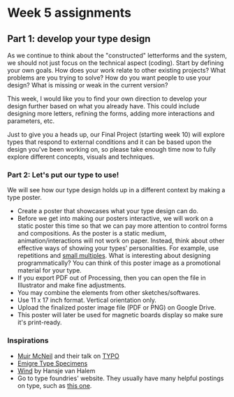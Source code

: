 # Week 5 assignments

## Part 1: develop your type design

As we continue to think about the "constructed" letterforms and the system, we should not just focus on the technical aspect (coding). Start by defining your own goals. How does your work relate to other existing projects? What problems are you trying to solve? How do you want people to use your design? What is missing or weak in the current version?

This week, I would like you to find your own direction to develop your design further based on what you already have. This could include designing more letters, refining the forms, adding more interactions and parameters, etc. 

Just to give you a heads up, our Final Project (starting week 10) will explore types that respond to external conditions and it can be based upon the design you've been working on, so please take enough time now to fully explore different concepts, visuals and techniques.

### Part 2: Let's put our type to use!

We will see how our type design holds up in a different context by making a type poster.

- Create a poster that showcases what your type design can do.
- Before we get into making our posters interactive, we will work on a static poster this time so that we can pay more attention to control forms and compositions. As the poster is a static medium, animation/interactions will not work on paper. Instead, think about other effective ways of showing your types' personalities. For example, use repetitions and [small multiples](https://en.wikipedia.org/wiki/Small_multiple). What is interesting about designing programmatically? You can think of this poster image as a promotional material for your type.
- If you export PDF out of Processing, then you can open the file in Illustrator and make fine adjustments.
- You may combine the elements from other sketches/softwares.
- Use 11 x 17 inch format. Vertical orientation only.
- Upload the finalized poster image file (PDF or PNG) on Google Drive.
- This poster will later be used for magnetic boards display so make sure it's print-ready.

### Inspirations
- [Muir McNeil](http://www.muirmcneil.com) and their talk on [TYPO](http://www.typotalks.com/videos/muir-mcneil-2/)
- [Emigre Type Specimens](https://www.emigre.com/TypeSpecimens)
- [Wind](https://www.typotheque.com/blog/wind_a_layered_typeface_for_optical_illusions) by Hansje van Halem
- Go to type foundries' website. They usually have many helpful postings on type, such as [this one](https://www.typotheque.com/articles).



